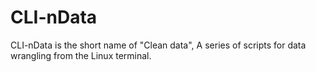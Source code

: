 # CLI-nData
CLI-nData is the short name of "Clean data", A series of scripts for data wrangling from the Linux terminal.
